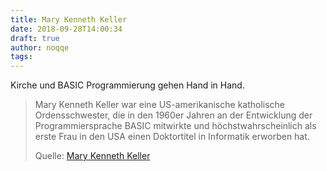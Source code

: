 ```yaml
---
title: Mary Kenneth Keller
date: 2018-09-28T14:00:34
draft: true
author: noqqe
tags:
---
```


Kirche und BASIC Programmierung gehen Hand in Hand.

> Mary Kenneth Keller  war eine US-amerikanische katholische Ordensschwester,
> die in den 1960er Jahren an der Entwicklung der Programmiersprache BASIC
> mitwirkte und höchstwahrscheinlich als erste Frau in den USA einen
> Doktortitel in Informatik erworben hat.
>
> Quelle: [Mary Kenneth Keller](https://de.wikipedia.org/wiki/Mary_Kenneth_Keller)
